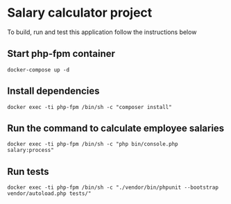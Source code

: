 # Salary calculator project

To build, run and test this application follow the instructions below

## Start php-fpm container

`docker-compose up -d`

## Install dependencies

`docker exec -ti php-fpm /bin/sh -c "composer install"`

## Run the command to calculate employee salaries

`docker exec -ti php-fpm /bin/sh -c "php bin/console.php salary:process"`

## Run tests
`docker exec -ti php-fpm /bin/sh -c "./vendor/bin/phpunit --bootstrap vendor/autoload.php tests/"`